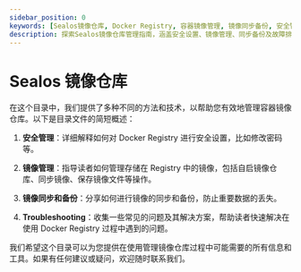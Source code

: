 ```yaml
---
sidebar_position: 0
keywords: [Sealos镜像仓库, Docker Registry, 容器镜像管理, 镜像同步备份, 安全管理, 镜像仓库故障排除]
description: 探索Sealos镜像仓库管理指南，涵盖安全设置、镜像管理、同步备份及故障排除，助您高效管理Docker Registry，确保容器镜像的安全性和可靠性。
---
```


# Sealos 镜像仓库

在这个目录中，我们提供了多种不同的方法和技术，以帮助您有效地管理容器镜像仓库。以下是目录文件的简短概述：

1. **安全管理**：详细解释如何对 Docker Registry 进行安全设置，比如修改密码等。

2. **镜像管理**：指导读者如何管理存储在 Registry 中的镜像，包括自启镜像仓库、同步镜像、保存镜像文件等操作。

3. **镜像同步和备份**：分享如何进行镜像的同步和备份，防止重要数据的丢失。

4. **Troubleshooting**：收集一些常见的问题及其解决方案，帮助读者快速解决在使用 Docker Registry 过程中遇到的问题。

我们希望这个目录可以为您提供在使用管理镜像仓库过程中可能需要的所有信息和工具。如果有任何建议或疑问，欢迎随时联系我们。
